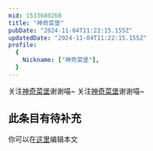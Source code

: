 ```yaml
---
mid: 1533680260
title: "神奇菜堡"
pubDate: "2024-11-04T11:22:15.155Z"
updatedDate: "2024-11-04T11:22:15.155Z"
profile:
  {
    Nickname: ["神奇菜堡"],
  }
---
```


关注[神奇菜堡](https://space.bilibili.com/1533680260)谢谢喵~ 关注[神奇菜堡](https://space.bilibili.com/1533680260)谢谢喵~

## 此条目有待补充
你可以在[这里](https://github.com/Yuhanawa/VTuber.ICU-Content/edit/master/v/神奇菜堡/index.md)编辑本文

